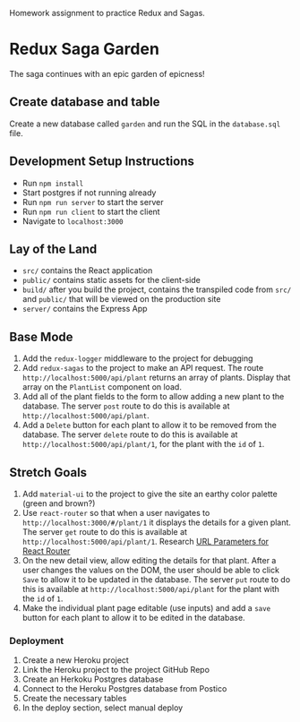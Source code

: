 Homework assignment to practice Redux and Sagas.

# Redux Saga Garden

The saga continues with an epic garden of epicness!

## Create database and table

Create a new database called `garden` and run the SQL in the `database.sql` file.


## Development Setup Instructions

* Run `npm install`
* Start postgres if not running already
* Run `npm run server` to start the server
* Run `npm run client` to start the client
* Navigate to `localhost:3000`

## Lay of the Land

* `src/` contains the React application
* `public/` contains static assets for the client-side
* `build/` after you build the project, contains the transpiled code from `src/` and `public/` that will be viewed on the production site
* `server/` contains the Express App

## Base Mode

1. Add the `redux-logger` middleware to the project for debugging
1. Add `redux-sagas` to the project to make an API request. The route `http://localhost:5000/api/plant` returns an array of plants. Display that array on the `PlantList` component on load.
1. Add all of the plant fields to the form to allow adding a new plant to the database. The server `post` route to do this is available at `http://localhost:5000/api/plant`.
1. Add a `Delete` button for each plant to allow it to be removed from the database. The server `delete` route to do this is available at `http://localhost:5000/api/plant/1`,  for the plant with the `id` of `1`.

## Stretch Goals

1. Add `material-ui` to the project to give the site an earthy color palette (green and brown?)
1. Use `react-router` so that when a user navigates to `http://localhost:3000/#/plant/1` it displays the details for a given plant. The server `get` route to do this is available at `http://localhost:5000/api/plant/1`. Research [URL Parameters for React Router](https://reacttraining.com/react-router/web/example/url-params)
1. On the new detail view, allow editing the details for that plant. After a user changes the values on the DOM, the user should be able to click `Save` to allow it to be updated in the database. The server `put` route to do this is available at `http://localhost:5000/api/plant` for the plant with the `id` of `1`.
1. Make the individual plant page editable (use inputs) and add a `save` button for each plant to allow it to be edited in the database.


### Deployment

1. Create a new Heroku project
1. Link the Heroku project to the project GitHub Repo
1. Create an Herkoku Postgres database
1. Connect to the Heroku Postgres database from Postico
1. Create the necessary tables
1. In the deploy section, select manual deploy
